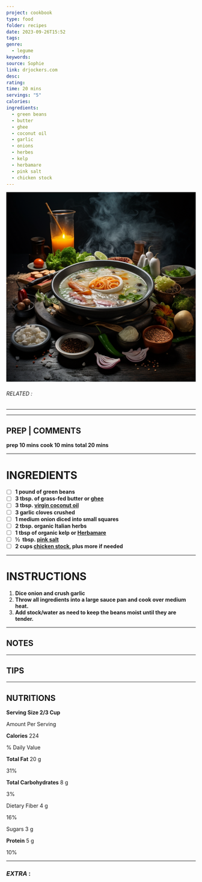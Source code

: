 ```yaml
---
project: cookbook
type: food
folder: recipes
date: 2023-09-26T15:52
tags: 
genre:
  - legume
keywords: 
source: Sophie
link: drjockers.com
desc: 
rating: 
time: 20 mins
servings: "5"
calories: 
ingredients:
  - green beans
  - butter
  - ghee
  - coconut oil
  - garlic
  - onions
  - herbes
  - kelp
  - herbamare
  - pink salt
  - chicken stock
---
```


![IMAGE](_default.png)

###### *RELATED* : 
---


---
## PREP | COMMENTS

**prep 10 mins**
**cook 10 mins**
**total 20 mins**

---
# INGREDIENTS

- [ ] **1 pound of green beans**
- [ ] **3 tbsp. of grass-fed butter or [ghee](http://amzn.to/2z02Mfb)**
- [ ] **3 tbsp. [virgin coconut oil](http://amzn.to/2hMlO5l)**
- [ ] **3 garlic cloves crushed**
- [ ] **1 medium onion diced into small squares**
- [ ] **2 tbsp. organic Italian herbs**
- [ ] **1 tbsp of organic kelp or [Herbamare](http://amzn.to/2iwuaed)**
- [ ] **½  tbsp. [pink salt](http://amzn.to/2zPL4OG)**
- [ ] **2 cups [chicken stock](http://amzn.to/2yZ4Cgg), plus more if needed**

---
# INSTRUCTIONS

1. **Dice onion and crush garlic**
2. **Throw all ingredients into a large sauce pan and cook over medium heat.**
3. **Add stock/water as need to keep the beans moist until they are tender.**

---
## NOTES



---
## TIPS



---
## NUTRITIONS

**Serving Size 2/3 Cup**

  

Amount Per Serving

  

**Calories** 224

  

% Daily Value

  

**Total Fat** 20 g

  

31%

  

**Total Carbohydrates** 8 g

  

3%

  

  

  

Dietary Fiber 4 g

  

16%

  

  

  

Sugars 3 g

  

  

  

**Protein** 5 g

  

10%

---
### *EXTRA* :



